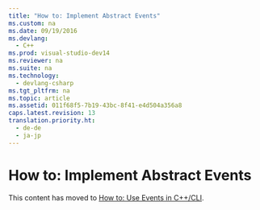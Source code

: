 ```yaml
---
title: "How to: Implement Abstract Events"
ms.custom: na
ms.date: 09/19/2016
ms.devlang: 
  - C++
ms.prod: visual-studio-dev14
ms.reviewer: na
ms.suite: na
ms.technology: 
  - devlang-csharp
ms.tgt_pltfrm: na
ms.topic: article
ms.assetid: 011f68f5-7b19-43bc-8f41-e4d504a356a8
caps.latest.revision: 13
translation.priority.ht: 
  - de-de
  - ja-jp
---
```

# How to: Implement Abstract Events
This content has moved to [How to: Use Events in C++/CLI](../vs140/How-to--Use-Events-in-C---CLI.md).